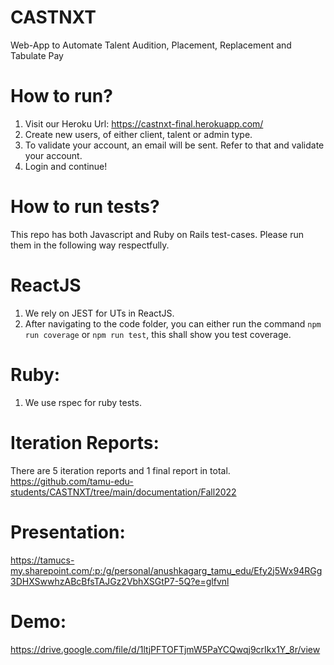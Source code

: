 # CASTNXT
Web-App to Automate Talent Audition, Placement, Replacement and Tabulate Pay

# How to run?
1. Visit our Heroku Url: https://castnxt-final.herokuapp.com/
2. Create new users, of either client, talent or admin type.
3. To validate your account, an email will be sent. Refer to that and validate your account.
4. Login and continue!

# How to run tests?

This repo has both Javascript and Ruby on Rails test-cases. Please run them in the following way respectfully.

# ReactJS
1. We rely on JEST for UTs in ReactJS. 
2. After navigating to the code folder, you can either run the command `npm run coverage` or `npm run test`, this shall show you test coverage.

# Ruby:
1. We use rspec for ruby tests.

# Iteration Reports: 
There are 5 iteration reports and 1 final report in total.
https://github.com/tamu-edu-students/CASTNXT/tree/main/documentation/Fall2022

# Presentation:
https://tamucs-my.sharepoint.com/:p:/g/personal/anushkagarg_tamu_edu/Efy2j5Wx94RGg3DHXSwwhzABcBfsTAJGz2VbhXSGtP7-5Q?e=glfvnl

# Demo:
https://drive.google.com/file/d/1ltjPFTOFTjmW5PaYCQwqj9crIkx1Y_8r/view
